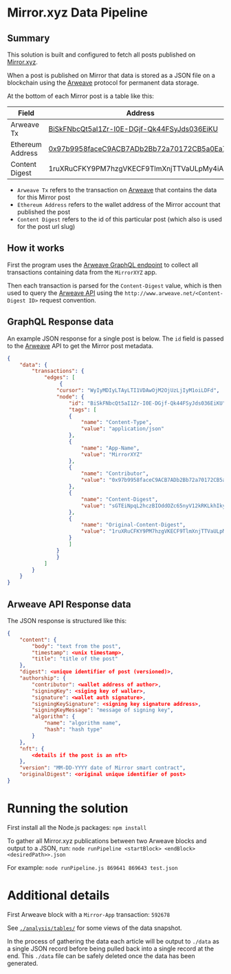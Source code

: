 # Mirror.xyz Data Pipeline

## Summary
This solution is built and configured to fetch all posts published on [Mirror.xyz](http://www.mirror.xyz).

When a post is published on Mirror that data is stored as a JSON file on a blockchain using the [Arweave](http://www.arweave.org) protocol for permanent data storage.

At the bottom of each Mirror post is a table like this:

| Field | Address |
|--|--|
| Arweave Tx | [BiSkFNbcQt5aI1Zr-I0E-DGjf-Qk44FSyJds036EiKU](https://viewblock.io/arweave/tx/BiSkFNbcQt5aI1Zr-I0E-DGjf-Qk44FSyJds036EiKU) |
| Ethereum Address | [0x97b9958faceC9ACB7ADb2Bb72a70172CB5a0Ea7C](https://etherscan.io/address/0x97b9958faceC9ACB7ADb2Bb72a70172CB5a0Ea7C) |
| Content Digest | 1ruXRuCFKY9PM7hzgVKECF9TlmXnjTTVaULpMy4iAGk |

- `Arweave Tx` refers to the transaction on [Arweave](https://viewblock.io/arweave/) that contains the data for this Mirror post
- `Ethereum Address` refers to the wallet address of the Mirror account that published the post 
- `Content Digest` refers to the id of this particular post (which also is used for the post url slug)

## How it works
First the program uses the [Arweave GraphQL endpoint](https://arweave.net/graphql) to collect all transactions containing data from the `MirrorXYZ` app.

Then each transaction is parsed for the `Content-Digest` value, which is then used to query the [Arweave API](http://www.arweave.net) using the `http://www.arweave.net/<Content-Digest ID>` request convention.

## GraphQL Response data

An example JSON response for a single post is below. The `id` field is passed to the [Arweave](http://www.arweave.net) API to get the Mirror post metadata.

```json
{
	"data": {
		"transactions": {
			"edges": [
				 {
				"cursor": "WyIyMDIyLTAyLTI1VDAwOjM2OjUzLjIyM1oiLDFd",
				"node": {
					"id": "BiSkFNbcQt5aI1Zr-I0E-DGjf-Qk44FSyJds036EiKU",
					"tags": [
					{
						"name": "Content-Type",
						"value": "application/json"
					},
					{
						"name": "App-Name",
						"value": "MirrorXYZ"
					},
					{
						"name": "Contributor",
						"value": "0x97b9958faceC9ACB7ADb2Bb72a70172CB5a0Ea7C"
					},
					{
						"name": "Content-Digest",
						"value": "sGTEiNpqL2hczBIOddOZc65nyV12kRKLkhIkyMWreuY"
					},
					{
						"name": "Original-Content-Digest",
						"value": "1ruXRuCFKY9PM7hzgVKECF9TlmXnjTTVaULpMy4iAGk"
					}
					]
				}
				}
			]
		}
	}
}
```

## Arweave API Response data

The JSON response is structured like this:

```json
{
	"content": {
		"body": "text from the post",
		"timestamp": <unix timestamp>,
		"title": "title of the post"
	},
	"digest": <unique identifier of post (versioned)>,
	"authorship": {
		"contributor": <wallet address of author>,
		"signingKey": <siging key of waller>,
		"signature": <wallet auth signature>,
		"signingKeySignature": <signing key signature address>,
		"signingKeyMessage": "message of signing key",
		"algorithm": {
			"name": "algorithm name",
			"hash": "hash type"
		}
	},
	"nft": {
		<details if the post is an nft>
	},
	"version": "MM-DD-YYYY date of Mirror smart contract",
	"originalDigest": <original unique identifier of post>
}
```

# Running the solution

First install all the Node.js packages: `npm install`

To gather all Mirror.xyz publications between two Arweave blocks and output to a JSON, run:
`node runPipeline <startBlock> <endBlock> <desiredPath>>.json`

For example: `node runPipeline.js 869641 869643 test.json`

# Additional details

First Arweave block with a `Mirror-App` transaction: `592678`

See [`./analysis/tables/`](./analysis/tables) for some views of the data snapshot.

In the process of gathering the data each article will be output to `./data` as a single JSON record before being pulled back into a single record at the end.
This `./data` file can be safely deleted once the data has been generated. 